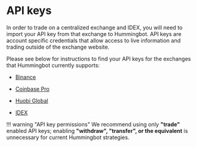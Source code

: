 # API keys

In order to trade on a centralized exchange and IDEX, you will need to import your API key from that exchange to Hummingbot. API keys are account specific credentials that allow access to live information and trading outside of the exchange website.

Please see below for instructions to find your API keys for the exchanges that Hummingbot currently supports:

* [Binance](/connectors/binance)

* [Coinbase Pro](/connectors/coinbase)

* [Huobi Global](/connectors/huobi/#creating-huobi-api-keys)

* [IDEX](/connectors/idex/#api-key)

!!! warning "API key permissions"
    We recommend using only **"trade"** enabled API keys; enabling **"withdraw", "transfer", or the equivalent** is unnecessary for current Hummingbot strategies.
